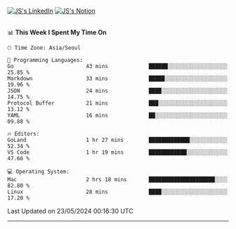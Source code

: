 
[![JS's LinkedIn](https://img.shields.io/badge/LinkedIn-blue?style=for-the-badge&logo=linkedin)](https://www.linkedin.com/in/jaeseung-lee-5a2a32139/) 
[![JS's Notion](https://img.shields.io/badge/Notion-black?style=for-the-badge&logo=notion)](https://bit.ly/ljswiki1) <br><br>
<!-- ![JS's GitHub stats](https://github-readme-stats-lemon-five.vercel.app/api?username=tkxkd0159&hide=contribs,prs,stars,issues&show_icons=true&theme=react&include_all_commits=true)   -->
<!-- ![Top Langs](https://github-readme-stats-lemon-five.vercel.app/api/top-langs/?username=tkxkd0159&layout=compact&hide=jupyter%20notebook,scss,html,css&langs_count=10)  -->


<!--START_SECTION:waka-->
📊 **This Week I Spent My Time On** 

```text
🕑︎ Time Zone: Asia/Seoul

💬 Programming Languages: 
Go                       43 mins             ██████░░░░░░░░░░░░░░░░░░░   25.85 % 
Markdown                 33 mins             █████░░░░░░░░░░░░░░░░░░░░   19.96 % 
JSON                     24 mins             ████░░░░░░░░░░░░░░░░░░░░░   14.75 % 
Protocol Buffer          21 mins             ███░░░░░░░░░░░░░░░░░░░░░░   13.12 % 
YAML                     16 mins             ██░░░░░░░░░░░░░░░░░░░░░░░   09.88 % 

🔥 Editors: 
GoLand                   1 hr 27 mins        █████████████░░░░░░░░░░░░   52.34 % 
VS Code                  1 hr 19 mins        ████████████░░░░░░░░░░░░░   47.66 % 

💻 Operating System: 
Mac                      2 hrs 18 mins       █████████████████████░░░░   82.80 % 
Linux                    28 mins             ████░░░░░░░░░░░░░░░░░░░░░   17.20 % 
```


 Last Updated on 23/05/2024 00:16:30 UTC
<!--END_SECTION:waka-->

---
<!---
<a href="https://github.com/tkxkd0159/books">
  <img align="center" src="https://github-readme-stats-lemon-five.vercel.app/api/pin/?username=tkxkd0159&repo=books&theme=react" />
</a>
-->

<!---
- 🔭 I’m currently working on ...
- 🌱 I’m currently learning blockchain and distributed network
- 👯 I’m looking to collaborate on ...
- 🤔 I’m looking for help with ...
- 💬 Ask me about ...
- 📫 How to reach me: ...
- 😄 Pronouns: ...
- ⚡ Fun fact: ...
-->

